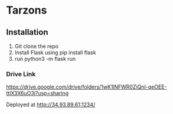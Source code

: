# Tarzons
## Installation
1. Git clone the repo
2. Install Flask using pip install flask
3. run python3 -m flask run

### Drive Link
https://drive.google.com/drive/folders/1wK1lNFWR0ZiQnI-qeOEE-ttlX3X6uO3j?usp=sharing

Deployed at http://34.93.89.61:1234/
